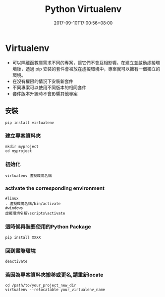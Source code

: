 ﻿---
title: "Python Virtualenv"
date: 2017-09-10T17:00:56+08:00
draft: true
---

# Virtualenv
- 可以隔離函數庫需求不同的專案，讓它們不會互相影響。在建立並啟動虛擬環境後，透過 pip 安裝的套件會被放在虛擬環境中，專案就可以擁有一個獨立的環境。
- 在沒有權限的情況下安裝新套件
- 不同專案可以使用不同版本的相同套件
- 套件版本升級時不會影響其他專案

## 安裝
```
pip install virtualenv
```

### 建立專案資料夾
```
mkdir myproject
cd myproject
```

### 初始化
```
virtualenv 虛擬環境名稱
```

### activate the corresponding environment
```
#linux
. 虛擬環境名稱/bin/activate
#windows
虛擬環境名稱\scripts\activate
```

### 這時候再裝要使用的Python Package
```
pip install XXXX
```

### 回到實際環境
```
deactivate
```

### 若因為專案資料夾搬移或更名,請重新locate
```
cd /path/to/your_project_new_dir
virtualenv --relocatable your_virtualenv_name
```